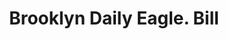 ---
doi: 10.7916/D8MK7QZC
date_other: '1890'
date_other_textual: 1890-1899
form: printed ephemera
genre:
- Invoices
name:
- Brooklyn Daily Eagle
object_in_context_url: https://biggert.cul.columbia.edu/items/view/ave_biggert_00846
subject_hierarchical_geographic:
- New York, New York, United States
subject_name:
- Brooklyn Daily Eagle
title: Brooklyn Daily Eagle. Bill
sort_title: Brooklyn Daily Eagle. Bill
call_number: ave_biggert_00846
coordinates:
- 40.69277777777778,-73.99027777777778
pid: ave_biggert_00846
identifiers: ave_biggert_00846
thumbnail: https://derivativo-1.library.columbia.edu/iiif/2/ldpd:345873/full/!256,256/0/native.jpg
permalink: /biggert/ave_biggert_00846/
layout: iiif-image-page
---